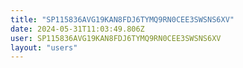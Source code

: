 ```yaml
---
title: "SP115836AVG19KAN8FDJ6TYMQ9RN0CEE3SWSNS6XV"
date: 2024-05-31T11:03:49.806Z
user: SP115836AVG19KAN8FDJ6TYMQ9RN0CEE3SWSNS6XV
layout: "users"
---
```

    
